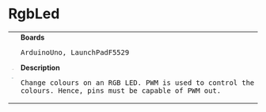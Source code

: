 # RgbLed
<table><tr>
<td>
<br><img src="Arduino/RgbLed/RgbLed-LaunchPadF5529_bb.png" width=320px>
<br><img src="Arduino/RgbLed/RgbLed_bb.png" width=320px>
</td>
<td>
<b>Boards</b><p><pre>ArduinoUno, LaunchPadF5529</pre></p>
<b>Description</b><p><pre>Change colours on an RGB LED. PWM is used to control the
colours. Hence, pins must be capable of PWM out.
</pre></p>
</td>
</tr></table>

